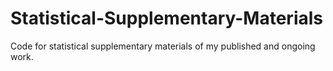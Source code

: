# Statistical-Supplementary-Materials
Code for statistical supplementary materials of my published and ongoing work.
